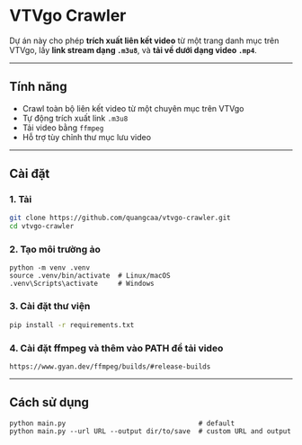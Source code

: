 # VTVgo Crawler

Dự án này cho phép **trích xuất liên kết video** từ một trang danh mục trên VTVgo, lấy **link stream dạng `.m3u8`**, và
**tải về dưới dạng video `.mp4`**.

---

## Tính năng

- Crawl toàn bộ liên kết video từ một chuyên mục trên VTVgo
- Tự động trích xuất link `.m3u8`
- Tải video bằng `ffmpeg`
- Hỗ trợ tùy chỉnh thư mục lưu video

---

## Cài đặt

### 1. Tải

```bash
git clone https://github.com/quangcaa/vtvgo-crawler.git
cd vtvgo-crawler
```

### 2. Tạo môi trường ảo

```
python -m venv .venv
source .venv/bin/activate  # Linux/macOS
.venv\Scripts\activate     # Windows
```

### 3. Cài đặt thư viện

```bash
pip install -r requirements.txt
```

### 4. Cài đặt ffmpeg và thêm vào PATH để tải video

```
https://www.gyan.dev/ffmpeg/builds/#release-builds
```

---

## Cách sử dụng
```
python main.py                                 # default
python main.py --url URL --output dir/to/save  # custom URL and output
```
